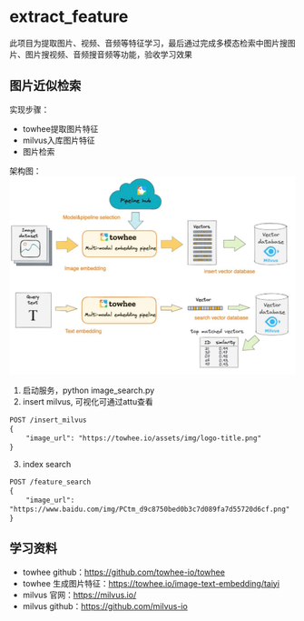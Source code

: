 # extract_feature

此项目为提取图片、视频、音频等特征学习，最后通过完成多模态检索中图片搜图片、图片搜视频、音频搜音频等功能，验收学习效果

## 图片近似检索

实现步骤：
- towhee提取图片特征
- milvus入库图片特征
- 图片检索

架构图：
![./img/图片近似检索架构](image/img.png)

1. 启动服务，python image_search.py
2. insert milvus, 可视化可通过attu查看
```
POST /insert_milvus
{
    "image_url": "https://towhee.io/assets/img/logo-title.png"
}
```
3. index search
```
POST /feature_search
{
    "image_url": "https://www.baidu.com/img/PCtm_d9c8750bed0b3c7d089fa7d55720d6cf.png"
}
```


## 学习资料

- towhee github：https://github.com/towhee-io/towhee
- towhee 生成图片特征：https://towhee.io/image-text-embedding/taiyi
- milvus 官网：https://milvus.io/
- milvus github：https://github.com/milvus-io